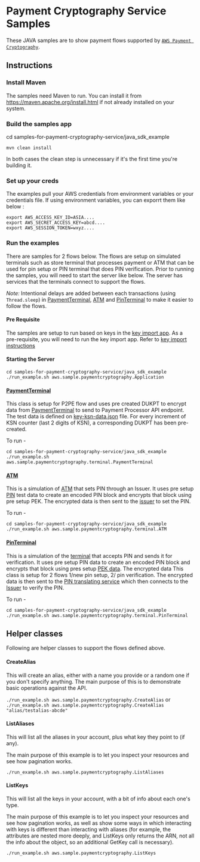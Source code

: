 # Payment Cryptography Service Samples

These JAVA samples are to show payment flows supported by [`AWS Payment Cryptography`](https://aws.amazon.com/payment-cryptography/).

## Instructions

### Install Maven

The samples need Maven to run. You can install it from https://maven.apache.org/install.html if not already installed on your system.

### Build the samples app 

cd samples-for-payment-cryptography-service/java_sdk_example

```
mvn clean install
```

In both cases the clean step is unnecessary if it's the first time you're building it.

### Set up your creds

The examples pull your AWS credentials from environment variables or your credentials file. If using environment variables, you can exporrt them like below :

```
export AWS_ACCESS_KEY_ID=ASIA....
export AWS_SECRET_ACCESS_KEY=abcd....
export AWS_SESSION_TOKEN=wxyz....
```

### Run the examples

There are samples for 2 flows below. The flows are setup on simulated terminals such as store terminal that processes payment or ATM that can be used for pin setup or PIN terminal that does PIN verification. Prior to running the samples, you will need to start the server like below. 
The server has services that the terminals connect to support the flows.

*Note:* Intentional delays are added between each transactions (using `Thread.sleep`) in [PaymentTerminal](src/main/java/aws/sample/paymentcryptography/terminal/PaymentTerminal.java), [ATM](src/main/java/aws/sample/paymentcryptography/terminal/ATM.java) and [PinTerminal](src/main/java/aws/sample/paymentcryptography/terminal/PinTerminal.java) to make it easier to follow the flows.

#### Pre Requisite
The samples are setup to run based on keys in the [key import app](../key-import-export/import_app/apc_demo_keysetup.py). As a pre-requisite, you will need to run the key import app. Refer to [key import instructions](../key-import-export/import_app/Readme.md)

#### Starting the Server
```
cd samples-for-payment-cryptography-service/java_sdk_example
./run_example.sh aws.sample.paymentcryptography.Application

```

#### [PaymentTerminal](src/main/java/aws/sample/paymentcryptography/terminal/PaymentTerminal.java)

This class is setup for P2PE flow and uses pre created DUKPT to encrypt data from [PaymentTerminal](src/main/java/aws/sample/paymentcryptography/terminal/PaymentTerminal.java) to send to Payment Processor API endpoint.
The test data is defined on [key-ksn-data.json](/java_sdk_example/test-data/sample-pek-ksn-data.json) file. For every increment of KSN counter (last 2 digits of KSN), a corresponding DUKPT has been pre-created.

To run - 

```
cd samples-for-payment-cryptography-service/java_sdk_example
./run_example.sh aws.sample.paymentcryptography.terminal.PaymentTerminal
```

#### [ATM](src/main/java/aws/sample/paymentcryptography/terminal/ATM.java)

This is a simulation of [ATM](src/main/java/aws/sample/paymentcryptography/terminal/ATM.java) that sets PIN through an Issuer. It uses pre setup [PIN](/java_sdk_example/test-data/sample-pin-pan.json) test
data to create an encoded PIN block and encrypts that block using pre setup PEK. The encrypted data is then sent to the [issuer](src/main/java/aws/sample/paymentcryptography/pin/IssuerService.java) to set the PIN.

To run - 

```
cd samples-for-payment-cryptography-service/java_sdk_example
./run_example.sh aws.sample.paymentcryptography.terminal.ATM

```

#### [PinTerminal](src/main/java/aws/sample/paymentcryptography/terminal/PinTerminal.java)

This is a simulation of the [terminal](src/main/java/aws/sample/paymentcryptography/terminal/PinTerminal.java) that accepts PIN and sends it for verification. It uses pre setup PIN data to create an encoded PIN block and encrypts that block using pres setup [PEK data](/java_sdk_example/test-data/sample-pek-ksn-data.json). The encrypted data
This class is setup for 2 flows 1/new pin setup, 2/ pin verification. The encrypted data is then sent to the [PIN translating service](src/main/java/aws/sample/paymentcryptography/pin/PaymentProcessorPinTranslateService.java) which then connects to the [Issuer](src/main/java/aws/sample/paymentcryptography/pin/IssuerService.java) to verify the PIN.

To run - 

```
cd samples-for-payment-cryptography-service/java_sdk_example
./run_example.sh aws.sample.paymentcryptography.terminal.PinTerminal
```

## Helper classes
Following are helper classes to support the flows defined above. 

#### CreateAlias

This will create an alias, either with a name you provide or a random one if you don't specify anything. The main purpose of this is to demonstrate basic operations against the API.

`./run_example.sh aws.sample.paymentcryptography.CreateAlias` or `./run_example.sh aws.sample.paymentcryptography.CreateAlias "alias/testalias-abcde"`

#### ListAliases

This will list all the aliases in your account, plus what key they point to (if any).

The main purpose of this example is to let you inspect your resources and see how pagination works.

`./run_example.sh aws.sample.paymentcryptography.ListAliases`

#### ListKeys

This will list all the keys in your account, with a bit of info about each one's type. 

The main purpose of this example is to let you inspect your resources and see how pagination works, as well as show some ways in which interacting with keys is different than interacting with aliases (for example, the attributes are nested more deeply, and ListKeys only returns the ARN, not all the info about the object, so an additional GetKey call is necessary).

`./run_example.sh aws.sample.paymentcryptography.ListKeys`
